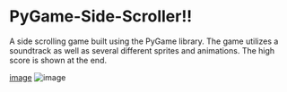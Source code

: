 # PyGame-Side-Scroller!!

A side scrolling game built using the PyGame library. The game utilizes a soundtrack as well as several different sprites and animations. The high score is shown at the end.

[image](https://user-images.githubusercontent.com/98127581/192329920-950d9a77-b48f-4fd0-8389-19c4aab0b270.png)
![image](https://user-images.githubusercontent.com/98127581/192329585-e2bcf938-af25-4901-bd60-4c81c56a99a8.png)
